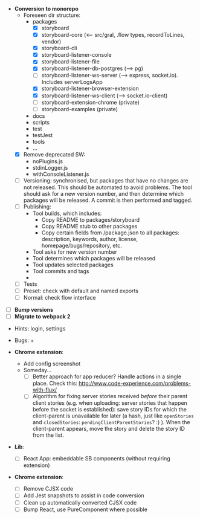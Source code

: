 - **Conversion to monorepo**
    + Foreseen dir structure:
        - packages
            - [x] storyboard
            - [x] storyboard-core (<-- src/gral, .flow types, recordToLines, vendor)
            - [x] storyboard-cli
            - [x] storyboard-listener-console
            - [x] storyboard-listener-file
            - [x] storyboard-listener-db-postgres (--> pg)
            - [ ] storyboard-listener-ws-server (--> express, socket.io). Includes serverLogsApp
            - [x] storyboard-listener-browser-extension
            - [x] storyboard-listener-ws-client (--> socket.io-client)
            - [ ] storyboard-extension-chrome (private)
            - [ ] storyboard-examples (private)
        - docs
        - scripts
        - test
        - testJest
        - tools
        - ...
    + [x] Remove deprecated SW:
        - noPlugins.js
        - stdinLogger.js
        - withConsoleListener.js
    + [ ] Versioning: synchronised, but packages that have no changes are not released.
      This should be automated to avoid problems. The tool should ask for a new version number,
      and then determine which packages will be released. A commit is then performed and tagged.
    + [ ] Publishing:
        - Tool builds, which includes:
            - Copy README to packages/storyboard
            - Copy README stub to other packages
            - Copy certain fields from <root>/package.json to all packages:
              description, keywords, author, license, homepage/bugs/repository, etc.
        - Tool asks for new version number
        - Tool determines which packages will be released
        - Tool updates selected packages
        - Tool commits and tags
        -
    + [ ] Tests
    + [ ] Preset: check with default and named exports
    + [ ] Normal: check flow interface

- [ ] **Bump versions**
- [ ] **Migrate to webpack 2**

- Hints: login, settings

- Bugs:
    +
- **Chrome extension**:
    + Add config screenshot
    + Someday...
        * [ ] Better approach for app reducer? Handle actions in a single place. Check this: http://www.code-experience.com/problems-with-flux/
        * [ ] Algorithm for fixing server stories received *before* their parent client stories (e.g. when uploading: server stories that happen before the socket is established): save story IDs for which the client-parent is unavailable for later (a hash, just like `openStories` and `closedStories`: `pendingClientParentStories`? :) ). When the client-parent appears, move the story and delete the story ID from the list.
- **Lib**:
    + [ ] React App: embeddable SB components (without requiring extension)
- **Chrome extension**:
    + [ ] Remove CJSX code
    + [ ] Add Jest snapshots to assist in code conversion
    + [ ] Clean up automatically converted CJSX code
    + [ ] Bump React, use PureComponent where possible
